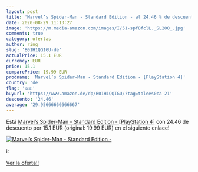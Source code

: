 ```yaml
---
layout: post
title: 'Marvel’s Spider-Man - Standard Edition - al 24.46 % de descuento'
date: 2020-08-29 11:13:27
image: 'https://m.media-amazon.com/images/I/51-spf8fclL._SL200_.jpg'
comments: true
category: ofertas
author: ring
slug: 'B01H1QQIGU-de'
actualPrice: 15.1 EUR
currency: EUR
price: 15.1
comparePrice: 19.99 EUR
prodname: 'Marvel’s Spider-Man - Standard Edition - [PlayStation 4]'
country: 'de'
flag: '🇩🇪'
buyurl: 'https://www.amazon.de/dp/B01H1QQIGU/?tag=tolees0ca-21'
descuento: '24.46'
average: '29.95666666666667'
---
```


Está [Marvel’s Spider-Man - Standard Edition - [PlayStation 4]](https://www.amazon.de/dp/B01H1QQIGU/?tag=tolees0ca-21) con 24.46 de descuento por 15.1 EUR (original: 19.99 EUR) en el siguiente enlace!

[![Marvel’s Spider-Man - Standard Edition -](https://m.media-amazon.com/images/I/51-spf8fclL._SL200_.jpg)](https://www.amazon.de/dp/B01H1QQIGU/?tag=tolees0ca-21)

ℹ️:


[Ver la oferta!!](https://www.amazon.de/dp/B01H1QQIGU/?tag=tolees0ca-21)
